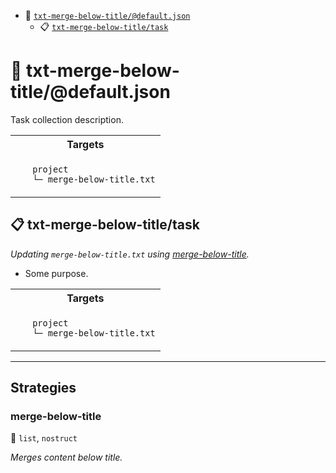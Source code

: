- :open_file_folder: <a href="#mock-plugin-task-ref-txt-merge-below-titledefaultjson">`txt-merge-below-title/@default.json`</a>
  - :clipboard: <a href="#mock-plugin-task-ref-txt-merge-below-titletask">`txt-merge-below-title/task`</a>

# :open_file_folder: <a name="mock-plugin-task-ref-txt-merge-below-titledefaultjson">txt-merge-below-title/@default.json</a>

Task collection description.

<table>
  <tbody>
    <tr>
      <th>Targets</th>
    </tr>
    <tr>
      <td align="left" valign="top">
        <ul>
<code>project</code><br/>
<code>└─ merge-below-title.txt</code><br/>
        </ul>
      </td>
    </tr>
  </tbody>
</table>

## :clipboard: <a name="mock-plugin-task-ref-txt-merge-below-titletask">txt-merge-below-title/task</a>

_Updating `merge-below-title.txt` using <a href="#mock-plugin-strat-ref-merge-below-title">merge-below-title</a>._

- Some purpose.

<table>
  <tbody>
    <tr>
      <th>Targets</th>
    </tr>
    <tr>
      <td align="left" valign="top">
        <ul>
<code>project</code><br/>
<code>└─ merge-below-title.txt</code><br/>
        </ul>
      </td>
    </tr>
  </tbody>
</table>

------

## Strategies

### <a name="mock-plugin-strat-ref-merge-below-title">merge-below-title</a>  

:small_blue_diamond: `list`, `nostruct`

*Merges content below title.*

